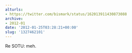 ```yaml
---
alturls:
- https://twitter.com/bismark/status/162013911430873088
archive:
- 2012-01
date: '2012-01-25T03:28:21+00:00'
slug: '1327462101'
---
```


Re SOTU: meh.

